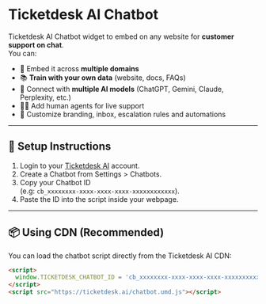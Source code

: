# Ticketdesk AI Chatbot

Ticketdesk AI Chatbot widget to embed on any website for **customer support on chat**.  
You can:

- 🚀 Embed it across **multiple domains**  
- 📚 **Train with your own data** (website, docs, FAQs)  
- 🤖 Connect with **multiple AI models** (ChatGPT, Gemini, Claude, Perplexity, etc.)  
- 👩‍💼 Add human agents for live support
- 🎨 Customize branding, inbox, escalation rules and automations

---

## 🚀 Setup Instructions

1. Login to your [Ticketdesk AI](https://ticketdesk.ai) account.  
2. Create a Chatbot from Settings > Chatbots.  
3. Copy your Chatbot ID  
   (e.g: `cb_xxxxxxxx-xxxx-xxxx-xxxx-xxxxxxxxxxxx`).  
4. Paste the ID into the script inside your webpage.  

---

## 📦 Using CDN (Recommended)

You can load the chatbot script directly from the Ticketdesk AI CDN:  

```html
<script>
  window.TICKETDESK_CHATBOT_ID = 'cb_xxxxxxxx-xxxx-xxxx-xxxx-xxxxxxxxxxxx'; // Replace with your ID
</script>
<script src="https://ticketdesk.ai/chatbot.umd.js"></script>
